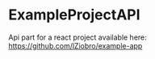 # ExampleProjectAPI

Api part for a react project available here: https://github.com/lZiobro/example-app
